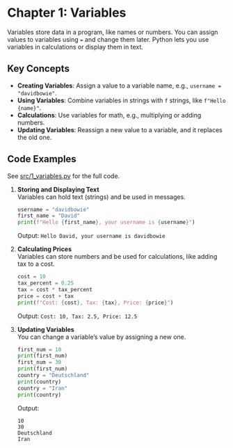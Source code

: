 # Chapter 1: Variables

Variables store data in a program, like names or numbers. You can assign values to variables using `=` and change them later. Python lets you use variables in calculations or display them in text.

## Key Concepts
- **Creating Variables**: Assign a value to a variable name, e.g., `username = "davidbowie"`.
- **Using Variables**: Combine variables in strings with `f` strings, like `f"Hello {name}"`.
- **Calculations**: Use variables for math, e.g., multiplying or adding numbers.
- **Updating Variables**: Reassign a new value to a variable, and it replaces the old one.

## Code Examples
See [src/1_variables.py](../../src/1_variables/1_variables.py) for the full code.

1. **Storing and Displaying Text**  
   Variables can hold text (strings) and be used in messages.

   ```python
   username = "davidbowie"
   first_name = "David"
   print(f"Hello {first_name}, your username is {username}")
   ```

   Output: `Hello David, your username is davidbowie`

2. **Calculating Prices**  
   Variables can store numbers and be used for calculations, like adding tax to a cost.

   ```python
   cost = 10
   tax_percent = 0.25
   tax = cost * tax_percent
   price = cost + tax
   print(f"Cost: {cost}, Tax: {tax}, Price: {price}")
   ```

   Output: `Cost: 10, Tax: 2.5, Price: 12.5`

3. **Updating Variables**  
   You can change a variable’s value by assigning a new one.

   ```python
   first_num = 10
   print(first_num)
   first_num = 30
   print(first_num)
   country = "Deutschland"
   print(country)
   country = "Iran"
   print(country)
   ```

   Output:
   ```
   10
   30
   Deutschland
   Iran
   ```